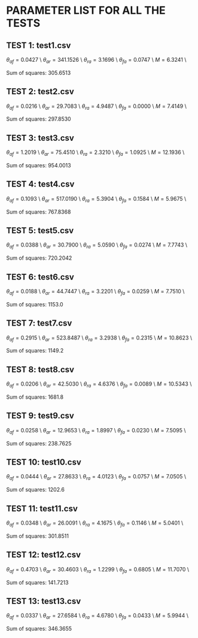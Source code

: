 # PARAMETER LIST FOR ALL THE TESTS

## TEST 1: test1.csv
$\theta_{af} = 0.0427$ \\
$\theta_{ar} = 341.1526$ \\
$\theta_{ra} = 3.1696$ \\
$\theta_{fa} = 0.0747$ \\
$M = 6.3241$ \\

Sum of squares: $305.6513$

## TEST 2: test2.csv
$\theta_{af} = 0.0216$ \\
$\theta_{ar} = 29.7083$ \\
$\theta_{ra} = 4.9487$ \\
$\theta_{fa} = 0.0000$ \\
$M = 7.4149$ \\

Sum of squares: $297.8530$

## TEST 3: test3.csv
$\theta_{af} = 1.2019$ \\
$\theta_{ar} = 75.4510$ \\
$\theta_{ra} = 2.3210$ \\
$\theta_{fa} = 1.0925$ \\
$M = 12.1936$ \\

Sum of squares: $954.0013$

## TEST 4: test4.csv
$\theta_{af} = 0.1093$ \\
$\theta_{ar} = 517.0190$ \\
$\theta_{ra} = 5.3904$ \\
$\theta_{fa} = 0.1584$ \\
$M = 5.9675$ \\

Sum of squares: $767.8368$

## TEST 5: test5.csv
$\theta_{af} = 0.0388$ \\
$\theta_{ar} = 30.7900$ \\
$\theta_{ra} = 5.0590$ \\
$\theta_{fa} = 0.0274$ \\
$M = 7.7743$ \\

Sum of squares: $720.2042$

## TEST 6: test6.csv
$\theta_{af} = 0.0188$ \\
$\theta_{ar} = 44.7447$ \\
$\theta_{ra} = 3.2201$ \\
$\theta_{fa} = 0.0259$ \\
$M = 7.7510$ \\

Sum of squares: $1153.0$

## TEST 7: test7.csv
$\theta_{af} = 0.2915$ \\
$\theta_{ar} = 523.8487$ \\
$\theta_{ra} = 3.2938$ \\
$\theta_{fa} = 0.2315$ \\
$M = 10.8623$ \\

Sum of squares: $1149.2$

## TEST 8: test8.csv
$\theta_{af} = 0.0206$ \\
$\theta_{ar} = 42.5030$ \\
$\theta_{ra} = 4.6376$ \\
$\theta_{fa} = 0.0089$ \\
$M = 10.5343$ \\

Sum of squares: $1681.8$

## TEST 9: test9.csv
$\theta_{af} = 0.0258$ \\
$\theta_{ar} = 12.9653$ \\
$\theta_{ra} = 1.8997$ \\
$\theta_{fa} = 0.0230$ \\
$M = 7.5095$ \\

Sum of squares: $238.7625$

## TEST 10: test10.csv
$\theta_{af} = 0.0444$ \\
$\theta_{ar} = 27.8633$ \\
$\theta_{ra} = 4.0123$ \\
$\theta_{fa} = 0.0757$ \\
$M = 7.0505$ \\

Sum of squares: $1202.6$

## TEST 11: test11.csv
$\theta_{af} = 0.0348$ \\
$\theta_{ar} = 26.0091$ \\
$\theta_{ra} = 4.1675$ \\
$\theta_{fa} = 0.1146$ \\
$M = 5.0401$ \\

Sum of squares: $301.8511$

## TEST 12: test12.csv
$\theta_{af} = 0.4703$ \\
$\theta_{ar} = 30.4603$ \\
$\theta_{ra} = 1.2299$ \\
$\theta_{fa} = 0.6805$ \\
$M = 11.7070$ \\

Sum of squares: $141.7213$

## TEST 13: test13.csv
$\theta_{af} = 0.0337$ \\
$\theta_{ar} = 27.6584$ \\
$\theta_{ra} = 4.6780$ \\
$\theta_{fa} = 0.0433$ \\
$M = 5.9944$ \\

Sum of squares: $346.3655$